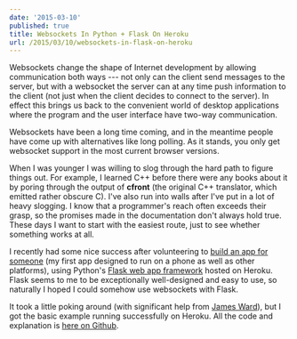 ```yaml
---
date: '2015-03-10'
published: true
title: Websockets In Python + Flask On Heroku
url: /2015/03/10/websockets-in-flask-on-heroku
---
```


Websockets change the shape of Internet development by allowing communication both ways --- not only can the client send messages to the server, but with a websocket the server can at any time push information to the client (not just when the client decides to connect to the server). In effect this brings us back to the convenient world of desktop applications where the program and the user interface have two-way communication.

Websockets have been a long time coming, and in the meantime people have come up with alternatives like long polling. As it stands, you only get websocket support in the most current browser versions.

When I was younger I was willing to slog through the hard path to figure things out. For example, I learned C++ before there were any books about it by poring through the output of **cfront** (the original C++ translator, which emitted rather obscure C). I've also run into walls after I've put in a lot of heavy slogging. I know that a programmer's reach often exceeds their grasp, so the promises made in the documentation don't always hold true. These days I want to start with the easiest route, just to see whether something works at all.

I recently had some nice success after volunteering to [build an app for someone](https://github.com/BruceEckel/Question-Of-The-Day) (my first app designed to run on a phone as well as other platforms), using Python's [Flask web app framework](http://flask.pocoo.org/) hosted on Heroku. Flask seems to me to be exceptionally well-designed and easy to use, so naturally I hoped I could somehow use websockets with Flask.

It took a little poking around (with significant help from [James Ward](http://www.jamesward.com/)), but I got the basic example running successfully on Heroku. All the code and explanation is [here on Github](https://github.com/BruceEckel/hello-flask-websockets). 


